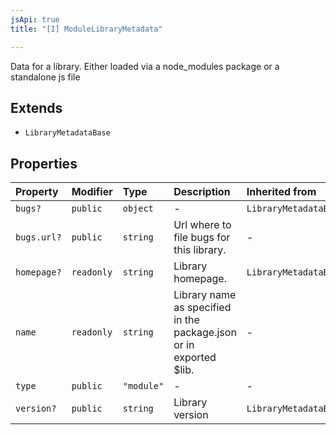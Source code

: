 ```yaml
---
jsApi: true
title: "[I] ModuleLibraryMetadata"

---
```

Data for a library. Either loaded via a node_modules package or a standalone js file

## Extends

- `LibraryMetadataBase`

## Properties

| Property | Modifier | Type | Description | Inherited from |
| :------ | :------ | :------ | :------ | :------ |
| `bugs?` | `public` | `object` | - | `LibraryMetadataBase.bugs` |
| `bugs.url?` | `public` | `string` | Url where to file bugs for this library. | - |
| `homepage?` | `readonly` | `string` | Library homepage. | `LibraryMetadataBase.homepage` |
| `name` | `readonly` | `string` | Library name as specified in the package.json or in exported $lib. | - |
| `type` | `public` | `"module"` | - | - |
| `version?` | `public` | `string` | Library version | `LibraryMetadataBase.version` |
